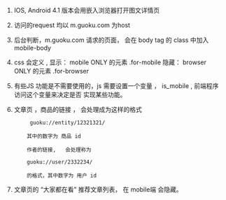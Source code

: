 1.  IOS, Android 4.1 版本会用嵌入浏览器打开图文详情页
2.  访问的request 均以 m.guoku.com 为host
3.  后台判断，m.guoku.com 请求的页面， 会在 body tag 的 class 中加入 mobile-body
4.  css 会定义 ,
        显示： mobile ONLY 的元素 
              .for-mobile 
        隐藏： browser ONLY 的元素
              .for-browser
5. 有些JS 功能是不需要使用的，js 需要设置一个变量 ， is_mobile , 
   前端程序访问这个变量来决定是否 实现某些功能。
6. 文章页 ，商品的链接 ， 会处理成为这样的格式   
             
            guoku://entity/12321321/ 
           
           其中的数字为 商品 id 

           作者的链接,   会处理称为 
           
           guoku://user/2332234/  
                  
           的格式，其中数字为 用户 id  
           
7.  文章页的 “大家都在看” 推荐文章列表， 在 mobile端 会隐藏。
         
         